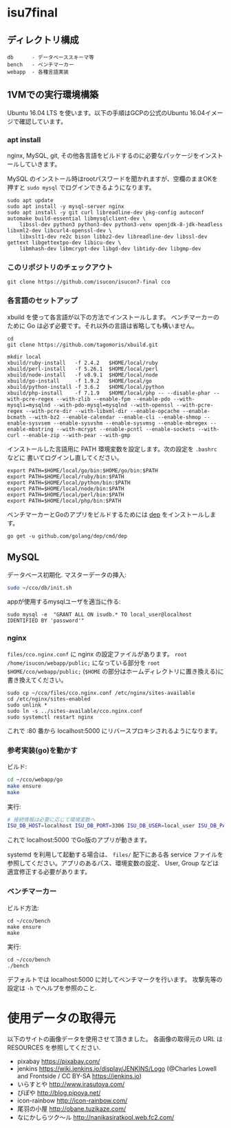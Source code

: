 # isu7final

## ディレクトリ構成

```
db      - データベーススキーマ等
bench   - ベンチマーカー
webapp  - 各種言語実装
```

## 1VMでの実行環境構築

Ubuntu 16.04 LTS を使います。以下の手順はGCPの公式のUbuntu 16.04イメージで確認しています。

### apt install

nginx, MySQL, git, その他各言語をビルドするのに必要なパッケージをインストールしていきます。

MySQL のインストール時はrootパスワードを聞かれますが、空欄のままOKを押すと
`sudo mysql` でログインできるようになります。

```
sudo apt update
sudo apt install -y mysql-server nginx
sudo apt install -y git curl libreadline-dev pkg-config autoconf automake build-essential libmysqlclient-dev \
	libssl-dev python3 python3-dev python3-venv openjdk-8-jdk-headless libxml2-dev libcurl4-openssl-dev \
    libxslt1-dev re2c bison libbz2-dev libreadline-dev libssl-dev gettext libgettextpo-dev libicu-dev \
	libmhash-dev libmcrypt-dev libgd-dev libtidy-dev libgmp-dev
```

### このリポジトリのチェックアウト

```
git clone https://github.com/isucon/isucon7-final cco
```

### 各言語のセットアップ

xbuild を使って各言語が以下の方法でインストールします。
ベンチマーカーのために Go は必ず必要です。それ以外の言語は省略しても構いません。


```
cd
git clone https://github.com/tagomoris/xbuild.git

mkdir local
xbuild/ruby-install   -f 2.4.2   $HOME/local/ruby
xbuild/perl-install   -f 5.26.1  $HOME/local/perl
xbuild/node-install   -f v8.9.1  $HOME/local/node
xbuild/go-install     -f 1.9.2   $HOME/local/go
xbuild/python-install -f 3.6.2   $HOME/local/python
xbuild/php-install    -f 7.1.9   $HOME/local/php -- --disable-phar --with-pcre-regex --with-zlib --enable-fpm --enable-pdo --with-mysqli=mysqlnd --with-pdo-mysql=mysqlnd --with-openssl --with-pcre-regex --with-pcre-dir --with-libxml-dir --enable-opcache --enable-bcmath --with-bz2 --enable-calendar --enable-cli --enable-shmop --enable-sysvsem --enable-sysvshm --enable-sysvmsg --enable-mbregex --enable-mbstring --with-mcrypt --enable-pcntl --enable-sockets --with-curl --enable-zip --with-pear --with-gmp
```

インストールした言語用に PATH 環境変数を設定します。次の設定を `.bashrc` などに
書いてログインし直してください。

```
export PATH=$HOME/local/go/bin:$HOME/go/bin:$PATH
export PATH=$HOME/local/ruby/bin:$PATH
export PATH=$HOME/local/python/bin:$PATH
export PATH=$HOME/local/node/bin:$PATH
export PATH=$HOME/local/perl/bin:$PATH
export PATH=$HOME/local/php/bin:$PATH
```

ベンチマーカーとGoのアプリをビルドするためには [dep](https://github.com/golang/dep)
をインストールします。

```
go get -u github.com/golang/dep/cmd/dep
```


## MySQL

データベース初期化. マスターデータの挿入:

```sh
sudo ~/cco/db/init.sh
```

appが使用するmysqlユーザを適当に作る:

```
sudo mysql -e  "GRANT ALL ON isudb.* TO local_user@localhost IDENTIFIED BY 'password'"
```

### nginx

`files/cco.nginx.conf` に nginx の設定ファイルがあります。
`root /home/isucon/webapp/public;` になっている部分を `root $HOME/cco/webapp/public;`
(`$HOME` の部分はホームディレクトリに置き換える)に書き換えてください。

```
sudo cp ~/cco/files/cco.nginx.conf /etc/nginx/sites-available
cd /etc/nginx/sites-enabled
sudo unlink *
sudo ln -s ../sites-available/cco.nginx.conf
sudo systemctl restart nginx
```

これで :80 番から localhost:5000 にリバースプロキシされるようになります。


### 参考実装(go)を動かす

ビルド:

```sh
cd ~/cco/webapp/go
make ensure
make
```

実行:

```sh
# 接続情報は必要に応じて環境変数へ
ISU_DB_HOST=localhost ISU_DB_PORT=3306 ISU_DB_USER=local_user ISU_DB_PASSWORD=password ./app
```

これで localhost:5000 でGo版のアプリが動きます。

systemd を利用して起動する場合は、 `files/` 配下にある各 service
ファイルを参照してください。アプリのあるパス、環境変数の設定、
User, Group などは適宜修正する必要があります。


### ベンチマーカー

ビルド方法:

```
cd ~/cco/bench
make ensure
make
```

実行:

```
cd ~/cco/bench
./bench
```

デフォルトでは localhost:5000 に対してベンチマークを行います。
攻撃先等の設定は `-h` でヘルプを参照のこと.


# 使用データの取得元

以下のサイトの画像データを使用させて頂きました。
各画像の取得元の URL は RESOURCES を参照してください.

- pixabay https://pixabay.com/
- jenkins https://wiki.jenkins.io/display/JENKINS/Logo (@Charles Lowell and  Frontside / CC BY-SA https://jenkins.io)
- いらすとや http://www.irasutoya.com/
- ぴぽや http://blog.pipoya.net/
- icon-rainbow http://icon-rainbow.com/
- 尾羽の小屋 http://obane.tuzikaze.com/
- なにかしらツク～ル http://nanikasiratkool.web.fc2.com/
